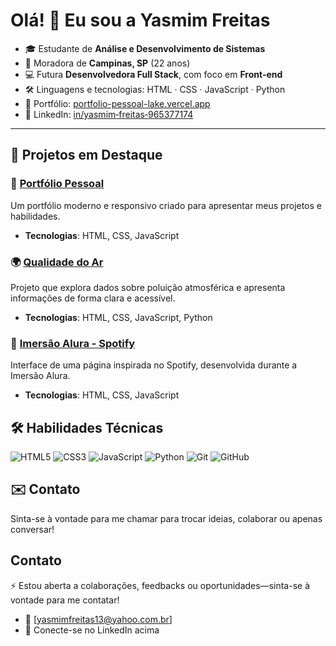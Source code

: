 # Olá! 👋 Eu sou a Yasmim Freitas

- 🎓 Estudante de **Análise e Desenvolvimento de Sistemas**  
- 🌆 Moradora de **Campinas, SP** (22 anos)  
- 💻 Futura **Desenvolvedora Full Stack**, com foco em **Front‑end**  
- 🛠️ Linguagens e tecnologias: HTML · CSS · JavaScript · Python  
- 🔗 Portfólio: [portfolio-pessoal-lake.vercel.app](https://portfolio-pessoal-lake.vercel.app/)  
- 🔗 LinkedIn: [in/yasmim‑freitas‑965377174](https://www.linkedin.com/in/yasmim-freitas-965377174)

---

## 🌟 Projetos em Destaque

### 🎨 [Portfólio Pessoal](https://github.com/YasmimFreitas13/Portfolio_Pessoal)
Um portfólio moderno e responsivo criado para apresentar meus projetos e habilidades.
- **Tecnologias**: HTML, CSS, JavaScript


### 🌍 [Qualidade do Ar](https://github.com/YasmimFreitas13/Qualidade_do_Ar)
Projeto que explora dados sobre poluição atmosférica e apresenta informações de forma clara e acessível.
- **Tecnologias**: HTML, CSS, JavaScript, Python


### 🎵 [Imersão Alura - Spotify](https://github.com/YasmimFreitas13/Spotify-Imersao-Alura)
Interface de uma página inspirada no Spotify, desenvolvida durante a Imersão Alura.
- **Tecnologias**: HTML, CSS, JavaScript

## 🛠️ Habilidades Técnicas

<p align="left">
  <img src="https://img.shields.io/badge/HTML5-E34F26?style=for-the-badge&logo=html5&logoColor=white" alt="HTML5"/>
  <img src="https://img.shields.io/badge/CSS3-1572B6?style=for-the-badge&logo=css3&logoColor=white" alt="CSS3"/>
  <img src="https://img.shields.io/badge/JavaScript-F7DF1E?style=for-the-badge&logo=javascript&logoColor=black" alt="JavaScript"/>
  <img src="https://img.shields.io/badge/Python-3776AB?style=for-the-badge&logo=python&logoColor=white" alt="Python"/>
  <img src="https://img.shields.io/badge/Git-F05032?style=for-the-badge&logo=git&logoColor=white" alt="Git"/>
  <img src="https://img.shields.io/badge/GitHub-181717?style=for-the-badge&logo=github&logoColor=white" alt="GitHub"/>
</p>

## ✉️ Contato

Sinta-se à vontade para me chamar para trocar ideias, colaborar ou apenas conversar!
## Contato

⚡ Estou aberta a colaborações, feedbacks ou oportunidades—sinta-se à vontade para me contatar!

- 📧 [yasmimfreitas13@yahoo.com.br] 
- 💬 Conecte-se no LinkedIn acima

